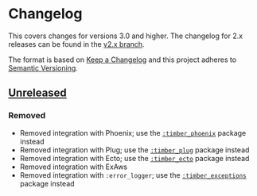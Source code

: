 # Changelog

This covers changes for versions 3.0 and higher. The changelog for 2.x releases
can be found in the [v2.x
branch](https://github.com/timberio/timber-elixir/blob/v2.x/CHANGELOG.md).

The format is based on [Keep a Changelog](http://keepachangelog.com/en/1.0.0/)
and this project adheres to [Semantic
Versioning](http://semver.org/spec/v2.0.0.html).

## [Unreleased]

### Removed

  - Removed integration with Phoenix; use the [`:timber_phoenix`](https://hex.pm/packages/timber_phoenix) package instead
  - Removed integration with Plug; use the [`:timber_plug`](https://hex.pm/packages/timber_plug) package instead
  - Removed integration with Ecto; use the [`:timber_ecto`](https://hex.pm/packages/timber_ecto) package instead
  - Removed integration with ExAws
  - Removed integration with `:error_logger`; use the [`:timber_exceptions`](https://hex.pm/packages/timber_exceptions) package instead


[Unreleased]: https://github.com/timberio/timber-elixir/compare/v2.x...HEAD
